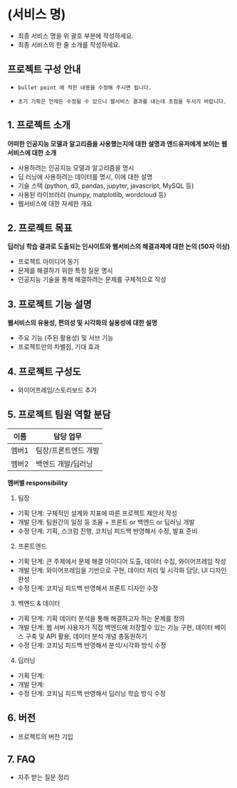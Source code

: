 # (서비스 명)
- 최종 서비스 명을 위 괄호 부분에 작성하세요.
- 최종 서비스의 한 줄 소개를 작성하세요.


## 프로젝트 구성 안내

* `bullet point 에 적힌 내용을 수정해 주시면 됩니다.`

* `초기 기획은 언제든 수정될 수 있으니 웹서비스 결과를 내는데 초점을 두시기 바랍니다.`

## 1. 프로젝트 소개

**어떠한 인공지능 모델과 알고리즘을 사용했는지에 대한 설명과 엔드유저에게 보이는 웹서비스에 대한 소개**

  - 사용하려는 인공지능 모델과 알고리즘을 명시
  - 딥 러닝에 사용하려는 데이터를 명시, 이에 대한 설명
  - 기술 스택 (python, d3, pandas, jupyter, javascript, MySQL 등)
  - 사용된 라이브러리 (numpy, matplotlib, wordcloud 등)
  - 웹서비스에 대한 자세한 개요

## 2. 프로젝트 목표

**딥러닝 학습 결과로 도출되는 인사이트와 웹서비스의 해결과제에 대한 논의 (50자 이상)**
  - 프로젝트 아이디어 동기
  - 문제를 해결하기 위한 특정 질문 명시
  - 인공지능 기술을 통해 해결하려는 문제를 구체적으로 작성


## 3. 프로젝트 기능 설명

**웹서비스의 유용성, 편의성 및 시각화의 실용성에 대한 설명**
  - 주요 기능 (주된 활용성) 및 서브 기능
  - 프로젝트만의 차별점, 기대 효과

## 4. 프로젝트 구성도
  - 와이어프레임/스토리보드 추가

## 5. 프로젝트 팀원 역할 분담
| 이름 | 담당 업무 |
| ------ | ------ |
| 멤버1 | 팀장/프론트엔드 개발 |
| 멤버2 | 백엔드 개발/딥러닝 |

**멤버별 responsibility**

1. 팀장

- 기획 단계: 구체적인 설계와 지표에 따른 프로젝트 제안서 작성
- 개발 단계: 팀원간의 일정 등 조율 + 프론트 or 백엔드 or 딥러닝 개발
- 수정 단계: 기획, 스크럼 진행, 코치님 피드백 반영해서 수정, 발표 준비

2. 프론트엔드

- 기획 단계: 큰 주제에서 문제 해결 아이디어 도출, 데이터 수집, 와이어프레임 작성
- 개발 단계: 와이어프레임을 기반으로 구현, 데이터 처리 및 시각화 담당, UI 디자인 완성
- 수정 단계: 코치님 피드백 반영해서 프론트 디자인 수정

3. 백엔드 & 데이터

- 기획 단계: 기획 데이터 분석을 통해 해결하고자 하는 문제를 정의
- 개발 단계: 웹 서버 사용자가 직접 백엔드에 저장할수 있는 기능 구현, 데이터 베이스 구축 및 API 활용, 데이터 분석 개념 총동원하기
- 수정 단계: 코치님 피드백 반영해서 분석/시각화 방식 수정

4. 딥러닝

- 기획 단계: 
- 개발 단계: 
- 수정 단계: 코치님 피드백 반영해서 딥러닝 학습 방식 수정


## 6. 버전
  - 프로젝트의 버전 기입

## 7. FAQ
  - 자주 받는 질문 정리
